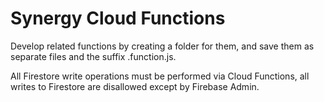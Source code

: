 # Synergy Cloud Functions

Develop related functions by creating a folder for them, and save them as separate files and the suffix .function.js.

All Firestore write operations must be performed via Cloud Functions, all writes to Firestore are disallowed except by Firebase Admin.
